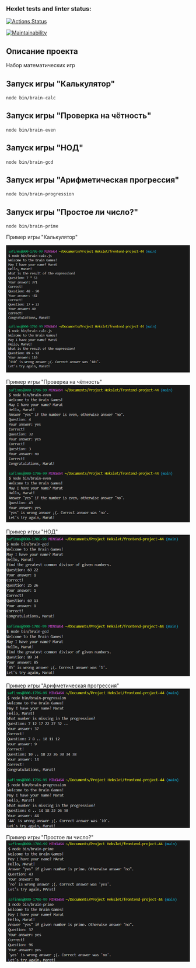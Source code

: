 ### Hexlet tests and linter status:
[![Actions Status](https://github.com/marat62/frontend-project-44/actions/workflows/hexlet-check.yml/badge.svg)](https://github.com/marat62/frontend-project-44/actions)

[![Maintainability](https://api.codeclimate.com/v1/badges/24b12e592cb4f0512694/maintainability)](https://codeclimate.com/github/marat62/frontend-project-44/maintainability)

## Описание проекта 
Набор математических игр

## Запуск игры "Калькулятор"
```
node bin/brain-calc
```
## Запуск игры "Проверка на чётность"
```
node bin/brain-even
```
## Запуск игры "НОД"
```
node bin/brain-gcd
```
## Запуск игры "Арифметическая прогрессия"
```
node bin/brain-progression
```
## Запуск игры  "Простое ли число?"
```
node bin/brain-prime
```

Пример игры "Калькулятор"

![Иллюстрация к проекту](img/calculator.png)


Пример игры "Проверка на чётность"
![alt text](image-3.png)

Пример игры "НОД"
![alt text](image-4.png)

Пример игры "Арифметическая прогрессия"
![alt text](image-5.png)

Пример игры "Простое ли число?"
![alt text](image-6.png)


